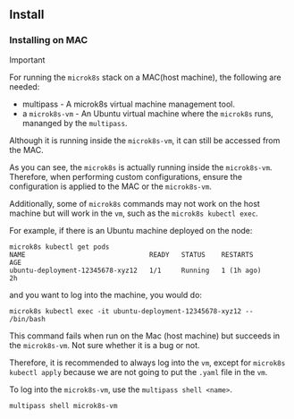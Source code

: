 ## Install

### Installing on MAC

> [!IMPORTANT]
> For running the `microk8s` stack on a MAC(host machine), the following are needed:
> * multipass - A microk8s virtual machine management tool.
> * a `microk8s-vm` - An Ubuntu virtual machine where the `microk8s` runs, mananged by the `multipass`.
> 
> Although it is running inside the `microk8s-vm`, it can still be accessed from the MAC.
> 
> As you can see, the `microk8s` is actually running inside the `microk8s-vm`. Therefore, when performing custom configurations, ensure the configuration is applied to the MAC or the `microk8s-vm`.
> 
> Additionally, some of `microk8s` commands may not work on the host machine but will work in the `vm`, such as the `microk8s kubectl exec`. 
> 
> For example, if there is an Ubuntu machine deployed on the node:
> 
> ```
> microk8s kubectl get pods    
> NAME                               READY   STATUS    RESTARTS        AGE
> ubuntu-deployment-12345678-xyz12   1/1     Running   1 (1h ago)      2h
> ```
> 
> and you want to log into the machine, you would do:
> 
> ```
> microk8s kubectl exec -it ubuntu-deployment-12345678-xyz12 -- /bin/bash
> ```
> 
> This command fails when run on the Mac (host machine) but succeeds in the `microk8s-vm`. Not sure whether it is a bug or not.
> 
> Therefore, it is recommended to always log into the `vm`, except for `microk8s kubectl apply` because we are not going to put the `.yaml` file in the `vm`.
> 
> To log into the `microk8s-vm`, use the `multipass shell <name>`.
> 
> ```
> multipass shell microk8s-vm
> ```
> 
